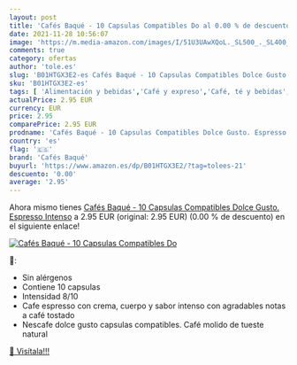 ```yaml
---
layout: post
title: 'Cafés Baqué - 10 Capsulas Compatibles Do al 0.00 % de descuento'
date: 2021-11-28 10:56:07
image: 'https://m.media-amazon.com/images/I/51U3UAwXQoL._SL500_._SL400_.jpg'
comments: true
category: ofertas
author: 'tole.es'
slug: 'B01HTGX3E2-es Cafés Baqué - 10 Capsulas Compatibles Dolce Gusto....'
sku: 'B01HTGX3E2-es'
tags: [ 'Alimentación y bebidas','Café y expreso','Café, té y bebidas','Cápsulas de café','cafés baqué','dolce','gusto', ]
actualPrice: 2.95 EUR
currency: EUR
price: 2.95
comparePrice: 2.95 EUR
prodname: 'Cafés Baqué - 10 Capsulas Compatibles Dolce Gusto. Espresso Intenso'
country: 'es'
flag: '🇪🇸'
brand: 'Cafés Baqué'
buyurl: 'https://www.amazon.es/dp/B01HTGX3E2/?tag=tolees-21'
descuento: '0.00'
average: '2.95'
---
```


Ahora mismo tienes [Cafés Baqué - 10 Capsulas Compatibles Dolce Gusto. Espresso Intenso](https://www.amazon.es/dp/B01HTGX3E2/?tag=tolees-21) a 2.95 EUR (original: 2.95 EUR) (0.00 %  de descuento) en el siguiente enlace!

[![Cafés Baqué - 10 Capsulas Compatibles Do](https://m.media-amazon.com/images/I/51U3UAwXQoL._SL500_._SL400_.jpg)](https://www.amazon.es/dp/B01HTGX3E2/?tag=tolees-21)

🔎:

- Sin alérgenos
- Contiene 10 capsulas
- Intensidad 8/10
- Cafe espresso con crema, cuerpo y sabor intenso con agradables notas a café tostado
- Nescafe dolce gusto capsulas compatibles. Café molido de tueste natural

[🛒 Visítala!!!](https://www.amazon.es/dp/B01HTGX3E2/?tag=tolees-21)
